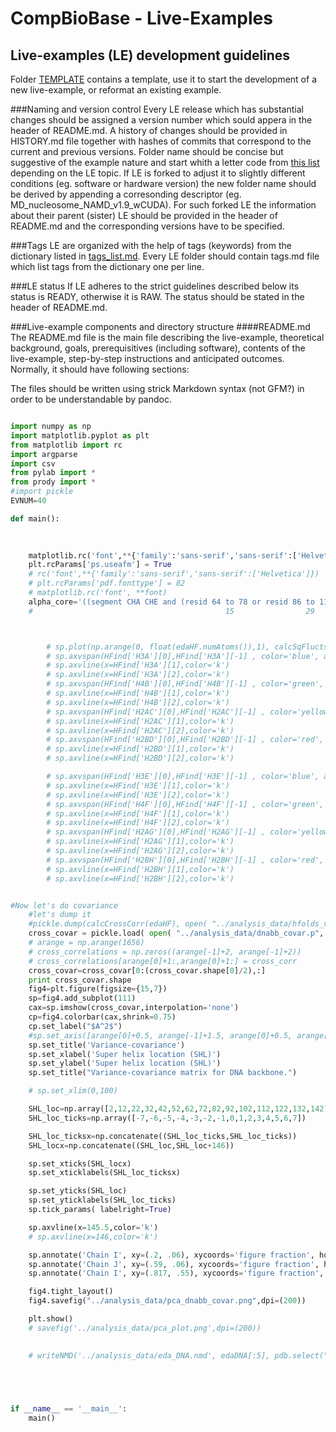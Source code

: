 CompBioBase - Live-Examples
===========
Live-examples (LE) development guidelines
-----
Folder [TEMPLATE](TEMPLATE/) contains a template, use it to start the development of a new live-example, or reformat an existing example.

###Naming and version control
Every LE release which has substantial changes should be assigned a version number which sould appera in the header of README.md. A history of changes should be provided in HISTORY.md file together with hashes of commits that correspond to the current and previous versions.
Folder name should be concise but suggestive of the example nature and start whith a letter code from [this list](../folder_codes.md) depending on the LE topic.
If LE is forked to adjust it to slightly different conditions (eg. software or hardware version) the new folder name should be derived by appending a corresonding descriptor (eg. MD_nucleosome_NAMD_v1.9_wCUDA). For such forked LE the information about their parent (sister) LE should be provided in the header of README.md and the corresponding versions have to be specified.

###Tags
LE are organized with the help of tags (keywords) from the dictionary listed in [tags_list.md](../tags_list.md). Every LE folder should contain tags.md file which list tags from the dictionary one per line.

###LE status
If LE adheres to the strict guidelines described below its status is READY, otherwise it is RAW. The status should be stated in the header of README.md.

###Live-example components and directory structure
####README.md
The README.md file is the main file describing the live-example, theoretical background, goals, prerequisitives (including software), contents of the live-example, step-by-step instructions and anticipated outcomes.
Normally, it should have following sections:



The files should be written using strick Markdown syntax (not GFM?) in order to be understandable by pandoc.

````python

import numpy as np
import matplotlib.pyplot as plt
from matplotlib import rc
import argparse
import csv
from pylab import *
from prody import *
#import pickle
EVNUM=40

def main():
    

    
    matplotlib.rc('font',**{'family':'sans-serif','sans-serif':['Helvetica'],'size':14})
    plt.rcParams['ps.useafm'] = True
    # rc('font',**{'family':'sans-serif','sans-serif':['Helvetica']})
    # plt.rcParams['pdf.fonttype'] = 82
    # matplotlib.rc('font', **font)
    alpha_core='((segment CHA CHE and (resid 64 to 78 or resid 86 to 114 or resid 121 to 131)) or (segment CHB CHF and (resid 31 to 41 or resid 49 to 76 or resid 83 to 93))  or (segment CHC CHG and (resid 27 to 37 or resid 45 to 73 or resid 80 to 89)) or (segment CHD CHH and (resid 34 to 45 or resid 53 to 81 or resid 88 to 98))) and name CA C O N'
    #                                           15                29                    11                                      11                  28              11                                          11                  29              10                                          12              29                  11



        # sp.plot(np.arange(0, float(edaHF.numAtoms()),1), calcSqFlucts(edaHF[i]), label="%d"%(i+1),linewidth=2)
        # sp.axvspan(HFind['H3A'][0],HFind['H3A'][-1] , color='blue', alpha=0.2)
        # sp.axvline(x=HFind['H3A'][1],color='k')
        # sp.axvline(x=HFind['H3A'][2],color='k')
        # sp.axvspan(HFind['H4B'][0],HFind['H4B'][-1] , color='green', alpha=0.2)
        # sp.axvline(x=HFind['H4B'][1],color='k')
        # sp.axvline(x=HFind['H4B'][2],color='k')
        # sp.axvspan(HFind['H2AC'][0],HFind['H2AC'][-1] , color='yellow', alpha=0.2)
        # sp.axvline(x=HFind['H2AC'][1],color='k')
        # sp.axvline(x=HFind['H2AC'][2],color='k')
        # sp.axvspan(HFind['H2BD'][0],HFind['H2BD'][-1] , color='red', alpha=0.2)
        # sp.axvline(x=HFind['H2BD'][1],color='k')
        # sp.axvline(x=HFind['H2BD'][2],color='k')

        # sp.axvspan(HFind['H3E'][0],HFind['H3E'][-1] , color='blue', alpha=0.2)
        # sp.axvline(x=HFind['H3E'][1],color='k')
        # sp.axvline(x=HFind['H3E'][2],color='k')
        # sp.axvspan(HFind['H4F'][0],HFind['H4F'][-1] , color='green', alpha=0.2)
        # sp.axvline(x=HFind['H4F'][1],color='k')
        # sp.axvline(x=HFind['H4F'][2],color='k')
        # sp.axvspan(HFind['H2AG'][0],HFind['H2AG'][-1] , color='yellow', alpha=0.2)
        # sp.axvline(x=HFind['H2AG'][1],color='k')
        # sp.axvline(x=HFind['H2AG'][2],color='k')
        # sp.axvspan(HFind['H2BH'][0],HFind['H2BH'][-1] , color='red', alpha=0.2)
        # sp.axvline(x=HFind['H2BH'][1],color='k')
        # sp.axvline(x=HFind['H2BH'][2],color='k')


#Now let's do covariance
    #let's dump it
    #pickle.dump(calcCrossCorr(edaHF), open( "../analysis_data/hfolds_var_covar.p", "wb" ) )
    cross_covar = pickle.load( open( "../analysis_data/dnabb_covar.p", "rb" ) )
    # arange = np.arange(1656)
    # cross_correlations = np.zeros((arange[-1]+2, arange[-1]+2))
    # cross_correlations[arange[0]+1:,arange[0]+1:] = cross_corr
    cross_covar=cross_covar[0:(cross_covar.shape[0]/2),:]
    print cross_covar.shape
    fig4=plt.figure(figsize={15,7})
    sp=fig4.add_subplot(111)
    cax=sp.imshow(cross_covar,interpolation='none')
    cp=fig4.colorbar(cax,shrink=0.75)
    cp.set_label("$A^2$")
    #sp.set_axis([arange[0]+0.5, arange[-1]+1.5, arange[0]+0.5, arange[-1]+1.5])
    sp.set_title('Variance-covariance')
    sp.set_xlabel('Super helix location (SHL)')
    sp.set_ylabel('Super helix location (SHL)')
    sp.set_title("Variance-covariance matrix for DNA backbone.")

    # sp.set_xlim(0,100)

    SHL_loc=np.array([2,12,22,32,42,52,62,72,82,92,102,112,122,132,142])
    SHL_loc_ticks=np.array([-7,-6,-5,-4,-3,-2,-1,0,1,2,3,4,5,6,7])

    SHL_loc_ticksx=np.concatenate((SHL_loc_ticks,SHL_loc_ticks))
    SHL_locx=np.concatenate((SHL_loc,SHL_loc+146))

    sp.set_xticks(SHL_locx)
    sp.set_xticklabels(SHL_loc_ticksx)

    sp.set_yticks(SHL_loc)
    sp.set_yticklabels(SHL_loc_ticks)
    sp.tick_params( labelright=True)

    sp.axvline(x=145.5,color='k')
    # sp.axvline(x=146,color='k')

    sp.annotate('Chain I', xy=(.2, .06), xycoords='figure fraction', horizontalalignment='left', verticalalignment='top',fontsize=20)
    sp.annotate('Chain J', xy=(.59, .06), xycoords='figure fraction', horizontalalignment='left', verticalalignment='top',fontsize=20)
    sp.annotate('Chain I', xy=(.817, .55), xycoords='figure fraction', horizontalalignment='left', verticalalignment='top',fontsize=20, rotation=270)

    fig4.tight_layout()
    fig4.savefig("../analysis_data/pca_dnabb_covar.png",dpi=(200))

    plt.show()
    # savefig('../analysis_data/pca_plot.png',dpi=(200))

    
    # writeNMD('../analysis_data/eda_DNA.nmd', edaDNA[:5], pdb.select("name P"))
    




if __name__ == '__main__':
    main()
    

````